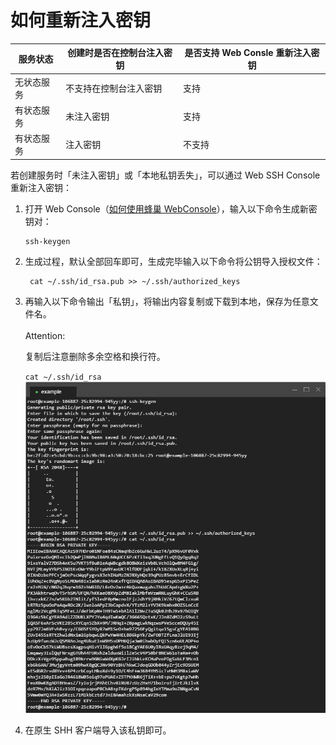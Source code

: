 # 如何重新注入密钥

|  服务状态  | 创建时是否在控制台注入密钥 | 是否支持 Web Consle 重新注入密钥 |
|------------|----------------------------|----------------------------------|
| 无状态服务 | 不支持在控制台注入密钥     | 支持                             |
| 有状态服务 | 未注入密钥                 | 支持                             |
| 有状态服务 | 注入密钥                   | 不支持                           |


若创建服务时「未注入密钥」或「本地私钥丢失」，可以通过 Web SSH Console 重新注入密钥：

1.  打开 Web Console（[如何使用蜂巢 WebConsole](http://support.c.163.com/md.html#!容器服务/服务管理/使用技巧/如何使用蜂巢WebConsole.md)），输入以下命令生成新密钥对：

		ssh-keygen

2. 生成过程，默认全部回车即可，生成完毕输入以下命令将公钥导入授权文件：
	
		cat ~/.ssh/id_rsa.pub >> ~/.ssh/authorized_keys

3. 再输入以下命令输出「私钥」，将输出内容复制或下载到本地，保存为任意文件名。<br><br><span>Attention:</span><div class="alertContent">复制后注意删除多余空格和换行符。</div>

	`cat ~/.ssh/id_rsa`
![](../image/如何使用SSH密钥登录-重新注入密钥.png)

4. 在原生 SHH 客户端导入该私钥即可。